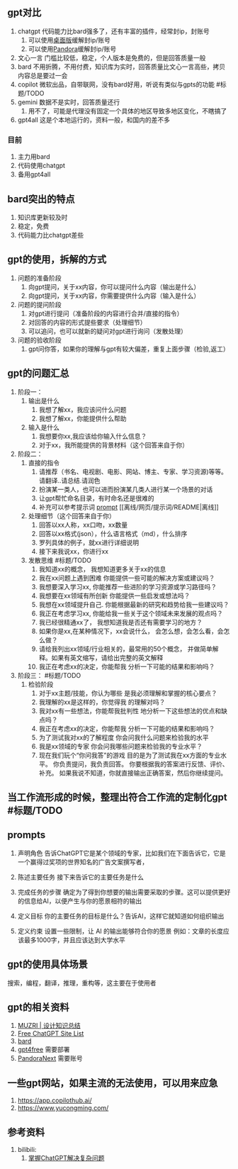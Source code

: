 ## gpt对比
1. chatgpt 代码能力比bard强多了，还有丰富的插件，经常封ip，封账号
   1. 可以使用[桌面版](https://github.com/lencx/ChatGPT)缓解封ip/账号
   2. 可以使用[Pandora](https://chat1.zhile.io/)缓解封ip/账号
2. 文心一言 门槛比较低，稳定，个人版本是免费的，但是回答质量一般
3. bard 不用折腾，不用付费，知识库为实时，回答质量比文心一言高些，拷贝内容总是要过一会
4. copilot 微软出品，自带联网，没有bard好用，听说有类似与gpts的功能 #标题/TODO 
5. gemini 数据不是实时，回答质量还行
   1. 用不了，可能是代理没有固定一个具体的地区导致多地区变化，不瞎搞了
6. gpt4all 这是个本地运行的，资料一般，和国内的差不多

### 目前
1. 主力用bard
2. 代码使用chatgpt
3. 备用gpt4all

## bard突出的特点
1. 知识库更新较及时
2. 稳定，免费
3. 代码能力比chatgpt差些

## gpt的使用，拆解的方式
1. 问题的准备阶段
   1. 向gpt提问，关于xx内容，你可以提问什么内容（输出是什么）
   2. 向gpt提问，关于xx内容，你需要提供什么内容（输入是什么）
2. 问题的提问阶段
   1. 对gpt进行提问（准备阶段的内容进行合并/直接的指令）
   2. 对回答的内容的形式提些要求（处理细节）
   3. 可以追问，也可以就新的疑问对gpt进行询问（发散处理）
3. 问题的验收阶段
   1. gpt问你答，如果你的理解与gpt有较大偏差，重复上面步骤（检验,返工）

## gpt的问题汇总
1. 阶段一：
   1. 输出是什么
      1. 我想了解xx，我应该问什么问题
      2. 我想了解xx，你能提供什么帮助
   2. 输入是什么
      1. 我想要你xx,我应该给你输入什么信息？
      2. 对于xx，我所能提供的背景材料（这个回答来自于你）
2. 阶段二：
   1. 直接的指令
      1. 请推荐（书名、电视剧、电影、网站、博主、专家、学习资源)等等。请翻译..请总结.请润色
      2. 扮演某一类人，也可以进而扮演某几类人进行某一个场景的对话
      3. 让gpt帮忙命名目录，有时命名还是很难的
      4. 补充可以参考提示词 [prompt](https://github.com/PlexPt/awesome-chatgpt-prompts-zh) [[离线/网页/提示词/README|离线]]
   2. 处理细节（这个回答来自于你）
      1. 回答以xx人称，xx口吻，xx数量
      2. 回答以xx格式(json），什么语言格式（md），什么排序
      3. 罗列具体的例子，就xx进行详细说明
      4. 接下来我说xx，你进行xx
   3. 发散思维 #标题/TODO
      1. 我知道xx的概念，
         我想知道更多关于xx的信息
      2. 我在xx问题上遇到困难
         你能提供一些可能的解决方案或建议吗？
      3. 我想要深入学习xx,
         你能推荐一些进阶的学习资源或学习路径吗？
      4. 我想要在xx领域有所创新
         你能提供一些启发或想法吗？
      5. 我想在xx领域提升自己.
         你能根据最新的研究和趋势给我一些建议吗？
      6. 我正在考虑学习xx,
         你能给我一些关于这个领域未来发展的观点吗？
      7. 我已经很精通xx了，
         我想知道我是否还有需要学习的地方？
      8. 如果你是xx,在某种情况下，xx会说什么，
         会怎么想，会怎么看，会怎么做？
      9. 请给我列出xx领域/行业相关的，最常用的50个概念，
         并做简单解释。如果有英文缩写，请给出完整的英文解释
      10. 我正在考虑xx的决定，你能帮我
          分析一下可能的结果和影响吗？
3. 阶段三： #标题/TODO
   1. 检验阶段
      1. 对于xx主题/技能，你认为哪些
         是我必须理解和掌握的核心要点？
      2. 我理解的xx是这样的，你觉得我
         的理解对吗？
      3. 我对xx有一些想法，你能帮我批判性
         地分析一下这些想法的优点和缺点吗？
      4. 我正在考虑xx的决定，你能帮我
         分析一下可能的结果和影响吗？
      5. 为了测试我对xx的了解程度
         你会问我什么问题来检验我的水平
      6. 我是xx领域的专家
         你会问我哪些问题来检验我的专业水平？
      7. 现在我们玩个“你问我答”的游戏
         目的是为了测试我在xx方面的专业水平。
         你负责提问，我负责回答。
         你要根据我的答案进行反馈、评价、补充。
         如果我说不知道，你就直接输出正确答案，然后你继续提问。

## 当工作流形成的时候，整理出符合工作流的定制化gpt #标题/TODO

## prompts
1. 声明角色
告诉ChatGPT它是某个领域的专家，比如我们在下面告诉它，它是一个赢得过奖项的世界知名的广告文案撰写者，

2. 陈述主要任务
接下来告诉它的主要任务是什么

3. 完成任务的步骤
确定为了得到你想要的输出需要采取的步骤。这可以提供更好的信息给AI，以便产生与你的愿景相符的输出

4. 定义目标
你的主要任务的目标是什么？告诉AI，这样它就知道如何组织输出

5. 定义约束
设置一些限制，让 AI 的输出能够符合你的愿景
例如：文章的长度应该最多1000字，并且应该达到大学水平

## gpt的使用具体场景
搜索，编程，翻译，推理，重构等，这主要在于使用者

## gpt的相关资料
1. [MUZRI | 设计知识总结](https://www.yuque.com/muzri/design/pgbz8g4lgpgg3glu)
2. [Free ChatGPT Site List](https://cc.ai55.cc/)
3. [bard](https://bard.google.com/)
4. [gpt4free](https://github.com/xtekky/gpt4free?tab=readme-ov-file) 需要部署
4. [PandoraNext](https://chat.oaifree.com/) 需要账号

## 一些gpt网站，如果主流的无法使用，可以用来应急
1. https://app.copilothub.ai/
2. https://www.yucongming.com/

## 参考资料
1. bilibili:
    1. [掌握ChatGPT解决复杂问题](https://www.bilibili.com/video/BV1Lg4y1c7fk)
